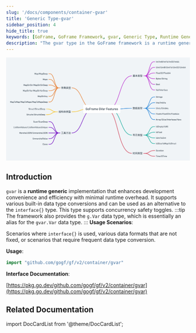 ```yaml
---
slug: '/docs/components/container-gvar'
title: 'Generic Type-gvar'
sidebar_position: 4
hide_title: true
keywords: [GoFrame, GoFrame Framework, gvar, Generic Type, Runtime Generics, Concurrent Safe, Data Type Conversion, g.Var, Development Efficiency]
description: "The gvar type in the GoFrame framework is a runtime generic implementation designed to enhance development convenience and efficiency. gvar supports built-in data type conversion and can serve as an alternative to interface{}, with its concurrency-safe feature making it excellent in scenarios requiring frequent data conversion. Additionally, it introduces the usage of gvar types and related interface documentation."
---
```


![](/markdown/cd9ed75865d6b5efe704f58156a42fa4.png)

## Introduction

`gvar` is a **runtime generic** implementation that enhances development convenience and efficiency with minimal runtime overhead. It supports various built-in data type conversions and can be used as an alternative to the `interface{}` type. This type supports concurrency safety toggles.
:::tip
The framework also provides the `g.Var` data type, which is essentially an alias for the `gvar.Var` data type.
:::
**Usage Scenarios**:

Scenarios where `interface{}` is used, various data formats that are not fixed, or scenarios that require frequent data type conversion.

**Usage**:

```go
import "github.com/gogf/gf/v2/container/gvar"
```

**Interface Documentation**:

[https://pkg.go.dev/github.com/gogf/gf/v2/container/gvar](https://pkg.go.dev/github.com/gogf/gf/v2/container/gvar)

## Related Documentation

import DocCardList from '@theme/DocCardList';

<DocCardList />